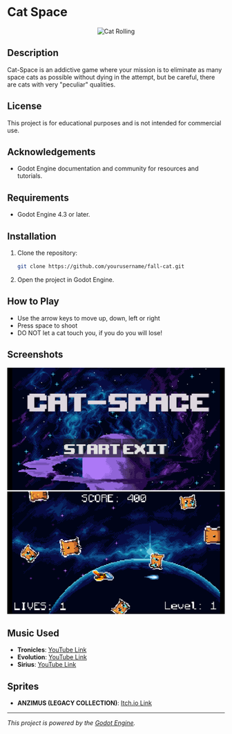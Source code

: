 
# Cat Space

<p align="center">
    <img src="media/CatRollinHD.gif" alt="Cat Rolling" width="300">
</p>

## Description

Cat-Space is an addictive game where your mission is to eliminate as many space cats as possible without dying in the attempt, but be careful, there are cats with very "peculiar" qualities.

## License

This project is for educational purposes and is not intended for commercial use.

## Acknowledgements

- Godot Engine documentation and community for resources and tutorials.

## Requirements

- Godot Engine 4.3 or later.

## Installation

1. Clone the repository:
    ```sh
    git clone https://github.com/yourusername/fall-cat.git
    ```
2. Open the project in Godot Engine.

## How to Play

- Use the arrow keys to move up, down, left or right
- Press space to shoot
- DO NOT let a cat touch you, if you do you will lose!

## Screenshots

![Screenshot 1](media/preview1.png)
![Screenshot 2](media/preview2.png)

## Music Used

- **Tronicles**: [YouTube Link](https://www.youtube.com/watch?v=JUegvqJdyQI)
- **Evolution**: [YouTube Link](https://youtu.be/a6v-RL5ypR4?feature=shared)
- **Sirius**: [YouTube Link](https://youtu.be/60llyQkMces?feature=shared)

## Sprites

- **ANZIMUS (LEGACY COLLECTION)**: [Itch.io Link](https://ansimuz.itch.io/gothicvania-patreon-collection)

---

*This project is powered by the [Godot Engine](https://godotengine.org/).*
